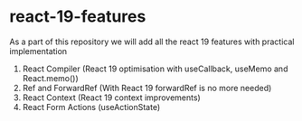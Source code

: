 # react-19-features
As a part of this repository we will add all the react 19 features with practical implementation

1. React Compiler (React 19 optimisation with useCallback, useMemo and React.memo())
2. Ref and ForwardRef (With React 19 forwardRef is no more needed)
3. React Context (React 19 context improvements)
4. React Form Actions (useActionState)